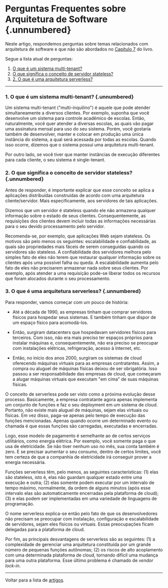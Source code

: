 # Perguntas Frequentes sobre Arquitetura de Software {.unnumbered}

Neste artigo, respondemos perguntas sobre temas relacionados com 
arquitetura de software e que não são abordados no 
[Capítulo 7](../cap7.html) do livro. 

Segue a lista atual de perguntas:

1. [O que é um sistema multi-tenant?](#o-que-%C3%A9-um-sistema-multi-tenant)
2. [O que significa o conceito de servidor stateless?](#o-que-significa-o-conceito-de-servidor-stateless)
3. [2. O que é uma arquitetura serverless?](#o-que-%C3%A9-uma-arquitetura-serverless)


* * * 


### 1. O que é um sistema multi-tenant? {.unnumbered}

Um sistema multi-tenant ("multi-inquilino") é aquele que pode atender 
simultaneamente a diversos clientes. Por exemplo, suponha que você desenvolve 
um sistema para controle acadêmico de escolas. Então, naturalmente, 
você quer atender a diversas escolas, as quais vão pagar uma assinatura 
mensal para uso do seu sistema. Porém, você gostaria também de desenvolver,
manter e colocar em produção uma única instância do sistema, a qual
será acessada por todas as escolas. Quando isso ocorre, dizemos que o 
sistema possui uma arquitetura multi-tenant.

Por outro lado, se você tiver que manter instâncias de execução 
diferentes para cada cliente, o seu sistema é single-tenant.


### 2. O que significa o conceito de servidor stateless? {.unnumbered}

Antes de responder, é importante explicar que esse conceito se 
aplica a aplicações distribuídas construídas de acordo com uma
arquitetura cliente/servidor. Mais especificamente, aos servidores 
de tais aplicações.

Dizemos que um servidor é stateless quando ele não armazena 
qualquer informação sobre o estado de seus clientes. 
Consequentemente, as requisições dos clientes devem incluir 
todas as informações necessárias para o seu devido processamento 
pelo servidor.

Recomenda-se, por exemplo, que aplicações Web sejam stateless. 
Os motivos são pelo menos os seguintes: escalabilidade e 
confiabilidade, as quais são propriedades mais fáceis de serem 
conseguidas quando os servidores são stateless. A confiabilidade 
dos servidores melhora pelo simples fato de eles não terem que 
restaurar qualquer informação sobre os clientes após uma 
possível falha ou queda. A escalabilidade aumenta pelo fato de 
eles não precisarem armazenar nada sobre seus clientes. 
Por exemplo, após atender a uma requisição pode-se liberar 
todos os recursos que foram alocados durante o seu processamento.


### 3. O que é uma arquitetura serverless? {.unnumbered}

Para responder, vamos começar com um pouco de história:

* Até a década de 1990, as empresas tinham que comprar servidores 
físicos para hospedar seus sistemas. E também tinham que dispor de 
um espaço físico para acomodá-los.

* Então, surgiram datacenters que hospedavam servidores físicos 
para terceiros. Com isso, não era mais preciso ter espaços próprios
para instalar máquinas e, consequentemente, não era preciso se 
preocupar com instalações elétricas, refrigeração, acesso à 
Internet, etc.

* Então, no início dos anos 2000, surgiram os sistemas de cloud 
oferecendo máquinas virtuais para as empresas contratantes. Assim,
a compra ou aluguel de máquinas físicas deixou de ser obrigatória. 
Isso passou a ser responsabilidade das empresas de cloud, que 
começaram a alugar máquinas virtuais que executam "em cima" de suas 
máquinas físicas. 

O conceito de serverless pode ser visto como a próxima evolução 
desse processo. Basicamente, a empresa contratante agora apenas 
implementa um conjunto de funções e faz o seu deployment em um 
sistema de cloud. Portanto, não existe mais aluguel de 
máquinas, sejam elas virtuais ou físicas. Em vez disso, paga-se apenas 
pelo tempo de execução das funções mencionadas. Apenas quando ocorre um 
determinado evento ou chamada é que essas funções são 
carregadas, executadas e encerradas.

Logo, esse modelo de pagamento é semelhante ao de certos serviços 
utilitários, como energia elétrica. Por exemplo, você somente paga o 
que usa de eletricidade. Se não tiver nenhum uso no mês, sua conta 
também é zero. E se precisar aumentar o seu consumo, dentro de certos 
limites, você tem certeza de que a companhia de eletricidade irá 
conseguir prover a energia necessária.

Funções serverless têm, pelo menos, as seguintes características:
(1) elas são stateless, isto é, elas não guardam qualquer estado entre 
uma execução e outra; (2) elas somente podem executar por um intervalo de
tempo máximo, normalmente, da ordem de alguns minutos (após esse 
intervalo elas são automaticamente encerradas pela plataforma de cloud); 
(3) e elas podem ser implementadas em uma variedade de linguagens de 
programação.

O nome serverless explica-se então pelo fato de que os desenvolvedores
não precisam se preocupar com instalação, configuração e 
escalabilidade de servidores, sejam eles físicos ou virtuais.
Essas preocupações ficam delegadas para a plataforma de 
cloud.

Por fim, as principais desvantagens de serverless são as seguintes:
(1) a complexidade de gerenciar uma arquitetura constituída por um
grande número de pequenas funções autônomas; (2) os riscos de alto
acoplamento com uma determinada plataforma de cloud, tornando
difícil uma mudança para uma outra plataforma. Esse último 
problema é chamado de *vendor lock-in*.

* * * 

Voltar para a lista de [artigos](./artigos.html).
